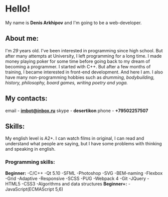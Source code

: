 # Hello!

My name is **Denis Arkhipov** and I'm going to be a web-developer.

## About me:
I'm *29* years old. I've been interested in programming since high school. But after many attempts at University, I left programming for a long time. 
I made money playing poker for some time before going back to my dream of becoming a programmer. I started with C++. But after a few months of training, I became interested in front-end development. And here I am.
I also have many non-programming hobbies such as *drumming, bodybuilding, history, philosophy, board games, writing poetry and yoga.*

## My contacts:
email - **imbot@inbox.ru**
skype - **desertikon**
phone - **+79502257507**

## Skills: 
My english level is A2+. I can watch films in original, I can read and understand what people are saying, but I have some problems with thinking and speaking in english.
  ### Programming skills:
  **Beginner:**
    -C/C++
    -Qt 5.10
    -SFML
    -Photoshop
    -SVG
    -BEM-naming
    -Flexbox
    -Grid
    -Adaptive
    -Responsive
    -SCSS
    -PUG
    -Webpack 4
    -Git
    -JQuery
    -HTML5
    -CSS3
    -Algorithms and data structures
  **Beginner+:**
    -JavaScript(ECMAScript 5,6)
      